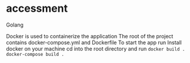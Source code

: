 # accessment
Golang

Docker is used to containerize the application
The root of the project contains docker-compose.yml and Dockerfile
To start the app run 
Install docker on your machine
cd into the root directory and run 
`docker build .`
`docker-compose build .`
